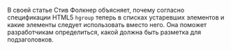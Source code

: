 В своей статье Стив Фолкнер объясняет, почему согласно спецификации HTML5
`hgroup` теперь в списках устаревших элементов и какие элементы следует
использовать вместо него.  Она поможет разработчикам определиться, какой должна
быть разметка для подзаголовков.
